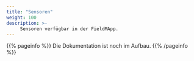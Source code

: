 ```yaml
---
title: "Sensoren"
weight: 100
description: >-
     Sensoren verfügbar in der FieldMApp.
---
```


{{% pageinfo %}}
Die Dokumentation ist noch im Aufbau.
{{% /pageinfo %}}
